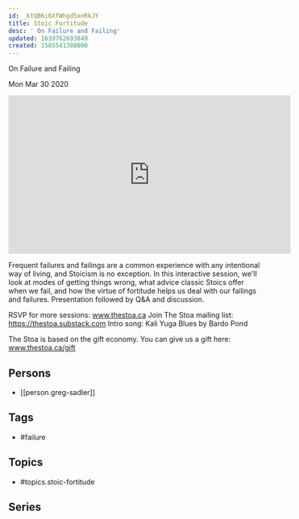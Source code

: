 ```yaml
---
id: _ktQB6i6XfWhgd5xnRkJY
title: Stoic Fortitude
desc: ' On Failure and Failing'
updated: 1639762693849
created: 1585541380000
---
```



 On Failure and Failing

Mon Mar 30 2020

<iframe width="560" height="315" src="https://www.youtube.com/embed/g8bEA0Qhd48" title="Stoic Fortitude: On Failure and Failing w/ Greg Sadler" frameborder="0" allow="accelerometer; autoplay; clipboard-write; encrypted-media; gyroscope; picture-in-picture" allowfullscreen ></iframe>

Frequent failures and failings are a common experience with any intentional way of living, and Stoicism is no exception.  In this interactive session, we'll look at modes of getting things wrong, what advice classic Stoics offer when we fail, and how the virtue of fortitude helps us deal with our failings and failures. Presentation followed by Q&A and discussion. 

RSVP for more sessions: www.thestoa.ca
Join The Stoa mailing list: https://thestoa.substack.com
Intro song: Kali Yuga Blues by Bardo Pond

The Stoa is based on the gift economy. You can give us a gift here: www.thestoa.ca/gift

## Persons

- [[person.greg-sadler]]

## Tags

- #failure

## Topics

- #topics.stoic-fortitude

## Series



